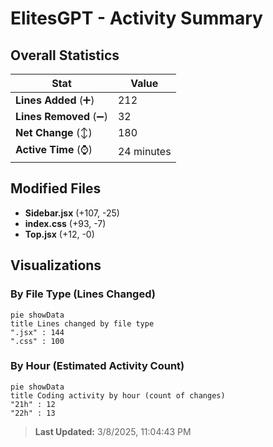 # ElitesGPT - Activity Summary 

## Overall Statistics

| Stat                   | Value                                                             |
| ---------------------- | ----------------------------------------------------------------- |
| **Lines Added** (➕)   | 212                                          |
| **Lines Removed** (➖) | 32                                        |
| **Net Change** (↕)    | 180                |
| **Active Time** (⌚)   | 24 minutes |


## Modified Files
- **Sidebar.jsx** (+107, -25)
- **index.css** (+93, -7)
- **Top.jsx** (+12, -0)

## Visualizations

### By File Type (Lines Changed)

```mermaid
pie showData
title Lines changed by file type
".jsx" : 144
".css" : 100
```

### By Hour (Estimated Activity Count)

```mermaid
pie showData
title Coding activity by hour (count of changes)
"21h" : 12
"22h" : 13
```


> **Last Updated:** 3/8/2025, 11:04:43 PM